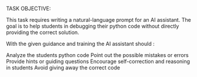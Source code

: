 TASK OBJECTIVE:

This task requires writing a natural-language prompt for an AI assistant. The goal is to help students in debugging their python code without directly providing the correct solution.

With the given guidance and training the AI assistant should :

Analyze the students python code
Point out the possible mistakes or errors
Provide hints or guiding questions
Encourage self-correction and reasoning in students
Avoid giving away the correct code
